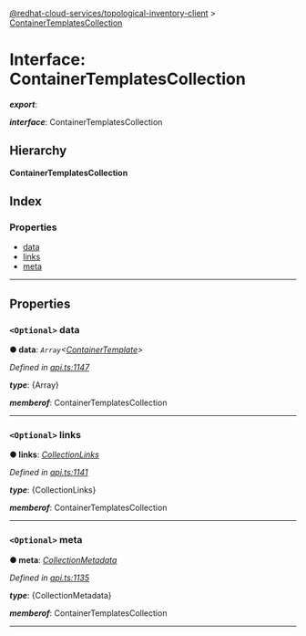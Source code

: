 [@redhat-cloud-services/topological-inventory-client](../README.md) > [ContainerTemplatesCollection](../interfaces/containertemplatescollection.md)

# Interface: ContainerTemplatesCollection

*__export__*: 

*__interface__*: ContainerTemplatesCollection

## Hierarchy

**ContainerTemplatesCollection**

## Index

### Properties

* [data](containertemplatescollection.md#data)
* [links](containertemplatescollection.md#links)
* [meta](containertemplatescollection.md#meta)

---

## Properties

<a id="data"></a>

### `<Optional>` data

**● data**: *`Array`<[ContainerTemplate](containertemplate.md)>*

*Defined in [api.ts:1147](https://github.com/karelhala/javascript-clients/blob/master/packages/topological-inventory/api.ts#L1147)*

*__type__*: {Array}

*__memberof__*: ContainerTemplatesCollection

___
<a id="links"></a>

### `<Optional>` links

**● links**: *[CollectionLinks](collectionlinks.md)*

*Defined in [api.ts:1141](https://github.com/karelhala/javascript-clients/blob/master/packages/topological-inventory/api.ts#L1141)*

*__type__*: {CollectionLinks}

*__memberof__*: ContainerTemplatesCollection

___
<a id="meta"></a>

### `<Optional>` meta

**● meta**: *[CollectionMetadata](collectionmetadata.md)*

*Defined in [api.ts:1135](https://github.com/karelhala/javascript-clients/blob/master/packages/topological-inventory/api.ts#L1135)*

*__type__*: {CollectionMetadata}

*__memberof__*: ContainerTemplatesCollection

___

